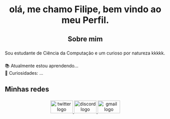 <h1 align="center">olá, me chamo Filipe, bem vindo ao meu Perfil.</h1>

###

<h2 align="center">Sobre mim</h2>

###

<p align="left">Sou estudante de Ciência da Computação e um curioso por natureza kkkkk.</p>

###

<p align="left">📚 Atualmente estou aprendendo...<br>🎲 Curiosidades: ...</p>

###

###

<h2 align="left">Minhas redes</h2>

###

<div align="center">
  <a href="https://x.com/Feeh_GG" target="_blank">
    <img src="https://raw.githubusercontent.com/maurodesouza/profile-readme-generator/master/src/assets/icons/social/twitter/default.svg" width="70" height="40" alt="twitter logo"  />
  </a>
  <a href="https://discordapp.com/users/429040159636324352" target="_blank">
    <img src="https://raw.githubusercontent.com/maurodesouza/profile-readme-generator/master/src/assets/icons/social/discord/default.svg" width="70" height="40" alt="discord logo"  />
  </a>
  <a href="https://mail.google.com/mail/u/0/?fs=1&to=filipeschneider2@gmail.com&su=Vi+seu+perfil+no+GitHub&body=Escreva+sua+mensagem&tf=cm" target="_blank">
    <img src="https://raw.githubusercontent.com/maurodesouza/profile-readme-generator/master/src/assets/icons/social/gmail/default.svg" width="70" height="40" alt="gmail logo"  />
  </a>
</div>

###

